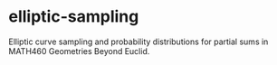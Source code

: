 # elliptic-sampling
Elliptic curve sampling and probability distributions for partial sums in MATH460 Geometries Beyond Euclid.

